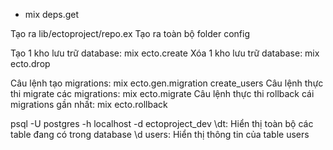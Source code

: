 - mix deps.get

Tạo ra lib/ectoproject/repo.ex 
Tạo ra toàn bộ folder config

Tạo 1 kho lưu trữ database: mix ecto.create
Xóa 1 kho lưu trữ database: mix ecto.drop

Câu lệnh tạo migrations: mix ecto.gen.migration create_users
Câu lệnh thực thi migrate các migrations: mix ecto.migrate
Câu lệnh thực thi rollback cái migrations gần nhất: mix ecto.rollback


psql -U postgres -h localhost -d ectoproject_dev
\dt: Hiển thị toàn bộ các table đang có trong database
\d users: Hiển thị thông tin của table users